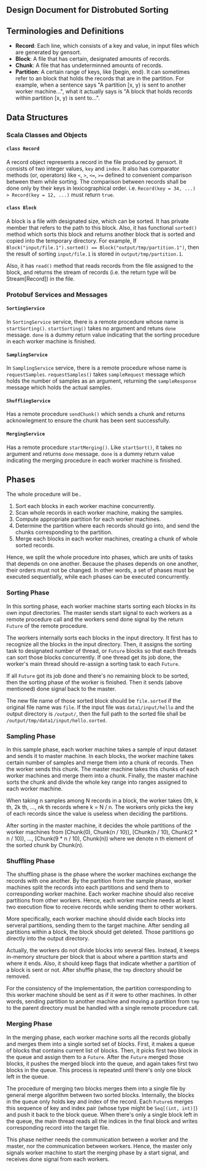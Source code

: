 Design Document for Distrobuted Sorting
---
## Terminologies and Definitions
* **Record**: 
  Each line, which consists of a key and value, in input files which are 
  generated by gensort.
* **Block**: 
  A file that has certain, designated amounts of records.
* **Chunk**:
  A file that has undeterminned amounts of records.
* **Partition**: 
  A certain range of keys, like [begin, end). It can sometimes refer to an block
  that holds the records that are in the partition. For example, when a sentence
  says "A partition [x, y) is sent to another worker machine...", what it 
  actually says is "A block that holds records within partition [x, y) is sent 
  to...".

## Data Structures

### Scala Classes and Objects

#### `class Record`
A record object represents a record in the file produced by gensort. It consists
of two integer values, `key` and `index`. It also has comparator methods (or, 
operators) like `<`, `>`, `<=`, `>=` defined to convenient comparison between
them while sorting. The comparison between records shall be done only by their
keys in lexicographical order. i.e. 
`Record(key = 34, ...) > Record(key = 12, ...)` must return 
`true`. 

#### `class Block`
A block is a file with designated size, which can be sorted. It has private
member that refers to the path to this block. Also, it has functional `sorted()` 
method which sorts this block and returns another block that is sorted and 
copied into the temporary directory. For example, If 
`Block("input/file.1").sorted() == Block("output/tmp/partition.1")`, then
the result of sorting `input/file.1` is stored in `output/tmp/partition.1`.

Also, it has `read()` method that reads records from the file assigned to the 
block, and returns the stream of records (i.e. the return type will be
Stream[Record]) in the file. 

### Protobuf Services and Messages

#### `SortingService`
<!-- TODO: Is an acknowledgement signal needed? -->
In `SortingService` service, there is a remote procedure whose name is 
`startSorting()`. `startSorting()` takes no argument and retuns `done` 
message. `done` is a dummy return value indicating that the sorting 
procedure in each worker machine is finished.

#### `SamplingService`
In `SamplingService` service, there is a remote procedure whose name is 
`requestSamples`. `requestSamples()` takes `sampleRequest` message which holds 
the number of samples as an argument, returning the `sampleResponse` message 
which holds the actual samples.

#### `ShufflingService`
Has a remote procedure `sendChunk()` which sends a chunk and returns 
acknowlegment to ensure the chunk has been sent successfully. 

#### `MergingService`
Has a remote procedure `startMerging()`. Like `startSort()`, it takes no 
argument and returns `done` message. `done` is a dummy return value indicating
the merging procedure in each worker machine is finished.

## Phases
The whole procedure will be..
1. Sort each blocks in each worker machine concurrently.
2. Scan whole records in each worker machine, making the samples.
3. Compute appropriate partition for each worker machines.
4. Determine the partition where each records should go into, and send the 
   chunks corresponding to the partition.
5. Merge each blocks in each worker machines, creating a chunk of whole sorted
   records. 

Hence, we split the whole procedure into phases, which are units of tasks that
depends on one another. Because the phases depends on one another, their orders
must not be changed. In other words, a set of phases must be executed 
sequentially, while each phases can be executed concurrently.

### Sorting Phase
In this sorting phase, each worker machine starts sorting each blocks in its own
input directories. The master sends start signal to each workers as a remote
procedure call and the workers send done signal by the return `Future` of the
remote procedure.

The workers internally sorts each blocks in the input directory. It first has
to recognize all the blocks in the input directory. Then, it assigns the sorting
task to designated number of thread, or `Future` blocks so that each threads
can sort those blocks concurrently. If one thread get its job done, the worker's
main thread should re-assign a sorting task to each `Future`.

If all `Future` got its job done and there's no remaining block to be sorted,
then the sorting phase of the worker is finished. Then it sends (above 
mentioned) done signal back to the master.

The new file name of those sorted block should be `file.sorted` if the original
file name was `file`. If the input file was `data1/input/hello` and the output
directory is `/output/`, then the full path to the sorted file shall be 
`/output/tmp/data1/input/hello.sorted`.

### Sampling Phase
In this sample phase, each worker machine takes a sample of input dataset and 
sends it to master machine. In each blocks, the worker machine takes certain
number of samples and merge them into a chunk of records. Then the worker sends
this chunk. The master machine takes this chunks of each worker machines and 
merge them into a chunk. Finally, the master machine sorts the chunk and divide
the whole key range into ranges assigned to each worker machine.

When taking n samples among N records in a block, the worker takes 0th, 
k th, 2k th, ..., nk th records where k = N / n. The workers only picks the
key of each records since the value is useless when deciding the partitions.

After sorting in the master machine, it decides the whole partitions of the 
worker machines from [Chunk(0), Chunk(n / 10)), 
[Chunk(n / 10), Chunk(2 * n / 10)), ..., [Chunk(9 * n / 10), Chunk(n)) where
we denote n th element of the sorted chunk by Chunk(n).

### Shuffling Phase
The shuffling phase is the phase where the worker machines exchange the records
with one another. By the partition from the sample phase, worker machines split
the records into each partitions and send them to corresponding worker machine.
Each worker machine should also receive partitions from other workers. Hence,
each worker machine needs at least two execution flow to receive records while
sending them to other workers.

<!-- TODO: Instead of splitting blocks into several partitions, how about just
           sending the stream of records to the target worker machine? -->

More specifically, each worker machine should divide each blocks into 
serveral partitions, sending them to the target machine. After sending all 
partitions within a block, the block should get deleted. Those partitions
go directly into the output directory.

Actually, the workers do not divide blocks into several files. Instead, it
keeps in-memory structure per block that is about where a partition starts and 
where it ends. Also, it should keep flags that indicate whether a partition of a 
block is sent or not. After shuffle phase, the `tmp` directory should be 
removed. 

For the consistency of the implementation, the partition corresponding to this
worker machine should be sent as if it were to other machines. In other words,
sending partition to another machine and moving a partition from `tmp` to the
parent directory must be handled with a single remote procedure call.

### Merging Phase
In the merging phase, each worker machine sorts all the records globally and 
merges them into a single sorted set of blocks. First, it makes a queue of 
blocks that contains current list of blocks. Then, it picks first two block in 
the queue and assign them to a `Future`. After the `Future` merged those blocks,
it pushes the merged block into the queue, and again takes first two blocks
in the queue. This process is repeated until there's only one block left in the
queue. 

The procedure of merging two blocks merges them into a single file by general
merge algorithm between two sorted blocks. Internally, the blocks in the queue 
only holds key and index of the record. Each `Future`s merges this sequence of
key and index pair (whose type might be `Seq[(int, int)]`) and push it back
to the block queue. When there's only a single block left in the queue, the main
thread reads all the indices in the final block and writes corresponding record
into the target file.

This phase neither needs the communication between a worker and the master, nor
the communication between workers. Hence, the master only signals worker machine
to start the merging phase by a start signal, and receives done signal from each
workers.
